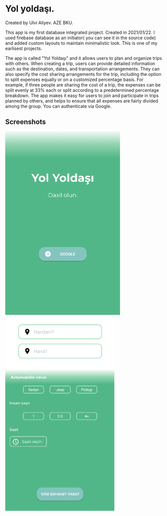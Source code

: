 
# Yol yoldaşı.

Created by Ulvi Aliyev. AZE BKU.

This app is my first database integrated project. Created in 2021/01/22.
I used firebase database as an initiator( you can see it in the source code)
and added custom layouts to maintain minimalistic look. This is one of my
earlisest projects.

The app is called "Yol Yoldaşı" and it allows users to plan
and organize trips with others. When creating a trip, users
can provide detailed information such as the destination, 
dates, and transportation arrangements. They can also specify
the cost sharing arrangements for the trip, including the 
option to split expenses equally or on a customized percentage
basis. For example, if three people are sharing the cost of a 
trip, the expenses can be split evenly at 33% each or split
according to a predetermined percentage breakdown. The app
makes it easy for users to join and participate in trips
planned by others, and helps to ensure that all expenses
are fairly divided among the group. You can authenticate via Google.




## Screenshots

![App Screenshot](https://raw.githubusercontent.com/ulvial1ev/yol_yoldashi/master/app/src/main/res/yolyoldashilogin.PNG)
![App Screenshot](https://raw.githubusercontent.com/ulvial1ev/yol_yoldashi/master/app/src/main/res/yolyoldashinewtrip.PNG)
